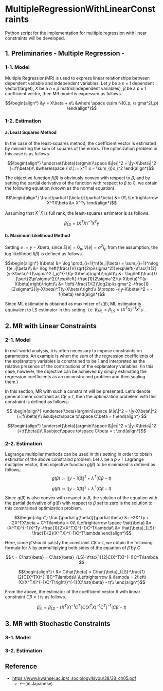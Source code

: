 # MultipleRegressionWithLinearConstraints
Python script for the implementation for multiple regression with linear constraints will be developed.

## 1. Preliminaries - Multiple Regression -
### 1-1. Model
Multiple Regression(MR) is used to express linear relationships between dependent variable and independent variables. Let $y$ be a $n\times 1$ dependent vector(target), $X$ be a $n\times p$ matrix(independent variables), $\beta$ be a $p\times 1$ coefficient vector, then MR model is expressed as follows.

```math
\begin{align*}
&y = X\beta + e\\
&where \space e\sim N(0_p, \sigma^2I_p)
\end{align*}
```
### 1-2. Estimation
#### a. Least Squares Method
In the case of the least-squares method, the coefficient vector is estimated by minimizing the sum of squares of the errors. The optimization problem in this case is as follows.

```math
\begin{align*}
\underset{\beta}{argmin}\space &\|e\|^2 = \|y-X\beta\|^2 (=:f(\beta))\\
&where\space \|x\| := x^T x = \sum_{i}x_i^2
\end{align*}
```
The objective function $f(\beta)$ is obviously convex with respect to $\beta$, and by setting the partial derivative of the function with respect to $\beta$ to $0$, we obtain the following equation (known as the normal equation).

```math
\begin{align*}
\frac{\partial f(\beta)}{\partial \beta} &= 0\\
\Leftrightarrow X^TX\beta &= X^Ty
\end{align*}
```

Assuming that $X^TX$ is full rank, the least-squares estimator is as follows.
```math
\hat{\beta}_{LS} = (X^TX)^{-1}X^Ty
```

#### b. Maximum Likelihood Method
Setting $e := y-Xbeta$, since $E[e]=0_p, V[e]=\sigma^2 I_p$ from the assumption, the log likelihood $l(\beta)$ is defined as follows.

```math
\begin{align*}
l(\beta) &= \log \prod_{i=1}^nf(e_i|\beta) = \sum_{i=1}^n\log f(e_i|\beta)\\
&= \log \left(\frac{1}{\sqrt{2\pi\sigma^2}}\exp\left(-\frac{1}{2}(y-X\beta)^T(\sigma^2 I_p)^{-1}(y-X\beta)\right)\right)\\
&= \log\left(\frac{1}{\sqrt{2\pi\sigma^2}}\exp\left(-\frac{1}{2\sigma^2}(y-X\beta)^T(y-X\beta)\right)\right)\\
&= \left(-\frac{1}{2}\log2\pi\sigma^2 -\frac{1}{2\sigma^2}(y-X\beta)^T(y-X\beta)\right)\\
&\propto -\|y-X\beta\|^2 = -f(\beta)
\end{align*}
```
Since ML estimator is obtained as maximizer of $l(\beta)$, ML estimator is equivalent to LS estimator in this setting, i.e. $\beta_{ML} = \beta_{LS} = (X^TX)^{-1}X^Ty$ .  

## 2. MR with Linear Constraints
### 2-1. Model
In real-world analysis, it is often necessary to impose constraints on parameters. An example is when the sum of the regression coefficients of the explanatory variables is constrained to be 1 and interpreted as the relative presence of the contributions of the explanatory variables. (In this case, however, the objective can be achieved by simply estimating the regression coefficients as an unconstrained problem and then scaling them.)   

In this section, MR with such a constraint will be presented. Let's denote general linear constraint as $C\beta = t$, then the optimization probelem with this constraint is defined as follows;

$$
\begin{align*}
\underset{\beta}{argmin}\space &\|e\|^2 = \|y-X\beta\|^2 (=:f(\beta))\\
&subject\space to\space C\beta = t
\end{align*}
$$
```math
\begin{align*}
\underset{\beta}{argmin}\space &\|e\|^2 = \|y-X\beta\|^2 (=:f(\beta))\\
&subject\space to\space C\beta = t
\end{align*}
``` 
### 2-2. Estimation
Lagrange multiplier methods can be used in this setting in order to obtain estimator of the above constraind problem. Let $\lambda$ be a $p\times 1$ Lagrange multiplier vector, then objective function $g(\beta)$ to be minimized is defined as follows;
$$
g(\beta) := \|y-X\beta\|^2 + \lambda^T(C\beta - t)
$$
```math
g(\beta) := \|y-X\beta\|^2 + \lambda^T(C\beta - t)
```

Since $g(\beta)$ is also convex with respect to $\beta$, the solution of the equation with the partial derivative of $g(\beta)$ with respect to $\beta$ set to zero is the solution to this constrained optimization problem.

```math
\begin{align*}
\frac{\partial g(\beta)}{\partial \beta} &= -2X^Ty + 2X^TX\beta + C^T\lambda = 0\\
\Leftrightarrow \space \hat{\beta} &= (X^TX)^{-1}X^Ty -\frac{1}{2}(X^TX)^{-1}C^T\lambda\\
&= \hat{\beta}_{LS}-\frac{1}{2}(X^TX)^{-1}C^T\lambda
\end{align*}
```

Here, since $\hat{\beta}$ should satisfy the constraint $C\beta = t$, we obtain the following formula for $\lambda$ by premultiplying both sides of the equation of $\hat{\beta}$ by $C$.

$$
t = C\hat{\beta} = C\hat{\beta}_{LS}-\frac{1}{2}C(X^TX)^{-1}C^T\lambda
$$

```math
\begin{align*}
t &= C\hat{\beta} = C\hat{\beta}_{LS}-\frac{1}{2}C(X^TX)^{-1}C^T\lambda\\
\Leftrightarrow & \lambda = 2\left\{C(X^TX)^{-1}C^T\right\}^{-1}(C\hat{\beta} - t)\\
\end{align*}
```

From the above, the estimator of the coefficient vector $\beta$ with linear constraint $C\beta = t$ is as follows.

$$
\hat{\beta}_{lc} = \hat{\beta}_{LS}-(X^TX)^{-1}C^T\left\{C(X^TX)^{-1}C^T\right\}^{-1}(C\hat{\beta} - t)
$$


## 3. MR with Stochastic Constraints
### 3-1. Model
### 3-2. Estimation

## Reference
- https://www.kwansei.ac.jp/s_sociology/kiyou/38/38_ch05.pdf
    - <--(in Japanese)